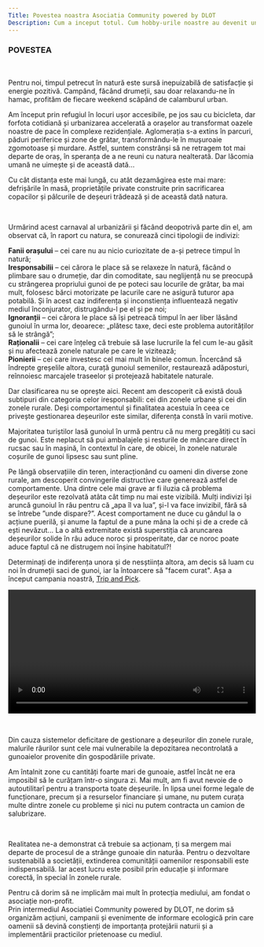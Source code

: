 ```yaml
---
Title: Povestea noastra Asociatia Community powered by DLOT
Description: Cum a inceput totul. Cum hobby-urile noastre au devenit un mod de viata si de ce am fondat Asociatia Community powered by DLOT
---
```


### POVESTEA

<br>

Pentru noi, timpul petrecut în natură este sursă inepuizabilă de satisfacție și energie pozitivă. Campând, făcând drumeții, sau doar relaxandu-ne în hamac, profităm de fiecare weekend scăpând de calamburul urban.  

Am început prin refugiul în locuri ușor accesibile, pe jos sau cu bicicleta, dar forfota cotidiană și urbanizarea accelerată a orașelor au transformat oazele noastre de pace în complexe rezidențiale. Aglomerația s-a extins în parcuri, păduri periferice și zone de grătar, transformându-le în mușuroaie zgomotoase și murdare. Astfel, suntem constrânși să ne retragem tot mai departe de oraș, în speranța de a ne reuni cu natura nealterată. Dar lăcomia umană ne uimește și de această dată...   

Cu cât distanța este mai lungă, cu atât dezamăgirea este mai mare: defrișările în masă, proprietățile private construite prin sacrificarea copacilor și pâlcurile de deșeuri trădează și de această dată natura.


<v-img src="https://community.poweredbydlot.com/wp-content/uploads/2020/07/Community-powered-by-DLOT-Private-proprety.jpg"></v-img>

<v-img src=https://community.poweredbydlot.com/wp-content/uploads/2020/07/Community-powered-by-DLOT-deforestation.jpg></v-img>

<v-img src=https://community.poweredbydlot.com/wp-content/uploads/2020/07/Community-powered-by-DLOT-Trash.jpg></v-img>

</br>

Urmărind acest carnaval al urbanizării și făcând deopotrivă parte din el, am observat că, în raport cu natura, se conurează cinci tipologii de indivizi:

**Fanii orașului** – cei care nu au nicio curiozitate de a-și petrece timpul în natură;  
**Iresponsabilii** – cei cărora le place să se relaxeze în natură, făcând o plimbare sau o drumeție, dar din comoditate, sau neglijență nu se preocupă cu strângerea propriului gunoi de pe poteci sau locurile de grătar, ba mai mult, folosesc bărci motorizate pe lacurile care ne asigură tuturor apa potabilă. Și în acest caz indiferența și inconstiența influentează negativ mediul înconjurator, distrugându-l pe el și pe noi;  
**Ignoranții** – cei cărora le place să își petreacă timpul în aer liber lăsând gunoiul în urma lor, deoarece: „plătesc taxe, deci este problema autorităților să le strângă”;  
**Raționalii** – cei care înțeleg că trebuie să lase lucrurile la fel cum le-au găsit și nu afectează zonele naturale pe care le vizitează;  
**Pionierii** – cei care investesc cel mai mult în binele comun. Încercând să îndrepte greșelile altora, curață gunoiul semenilor, restaurează adăposturi, reînnoiesc marcajele traseelor și protejează habitatele naturale.

Dar clasificarea nu se oprește aici. Recent am descoperit că există două subtipuri din categoria celor iresponsabili: cei din zonele urbane și cei din zonele rurale. Deși comportamentul și finalitatea acestuia în ceea ce privește gestionarea deșeurilor este similar, diferența constă în varii motive.

Majoritatea turiștilor lasă gunoiul în urmă pentru că nu merg pregătiți cu saci de gunoi. Este neplacut să pui ambalajele și resturile de mâncare direct în rucsac sau în mașină, în contextul în care, de obicei, în zonele naturale coșurile de gunoi lipsesc sau sunt pline.

Pe lângă observațiile din teren, interacționând cu oameni din diverse zone rurale, am descoperit convingerile distructive care generează astfel de comportamente. Una dintre cele mai grave ar fi iluzia că problema deșeurilor este rezolvată atâta cât timp nu mai este vizibilă. Mulți indivizi își aruncă gunoiul în râu pentru că „apa îl va lua”, și-l va face invizibil, fără să se întrebe ”unde dispare?”. Acest comportament ne duce cu gândul la o acțiune puerilă, și anume la faptul de a pune mâna la ochi și de a crede că ești nevăzut... La o altă extremitate există superstiția că aruncarea deșeurilor solide în râu aduce noroc și prosperitate, dar ce noroc poate aduce faptul că ne distrugem noi înșine habitatul?!

Determinați de indiferența unora și de nesștiința altora, am decis să luam cu noi în drumeții saci de gunoi, iar la întoarcere să "facem curat". Așa a început campania noastră, [Trip and Pick](https://asociatiacommunity.ro/ro/Projects).


<video controls width="100%" height="auto">
  <source
    src="https://poweredbydlot.com/wp-content/uploads/2020/07/VID_20191027_133137.mp4?_=1"
    type="video/mp4"
  />
</video>

</br>

<v-img src="https://community.poweredbydlot.com/wp-content/uploads/2020/07/Community-powered-by-DLOT-Trip-and-pick-scaled.jpg" ></v-img>

<v-img src="https://community.poweredbydlot.com/wp-content/uploads/2020/07/Community-powered-by-DLOT-Trip-and-pick-challenge-scaled.jpg"></v-img>

</br>

Din cauza sistemelor deficitare de gestionare a deșeurilor din zonele rurale, malurile râurilor sunt cele mai vulnerabile la depozitarea necontrolată a gunoaielor provenite din gospodăriile private.

Am întalnit zone cu cantități foarte mari de gunoaie, astfel încât ne era imposibil să le curățam într-o singura zi. Mai mult, am fi avut nevoie de o autoutilitarî pentru a transporta toate deșeurile. În lipsa unei forme legale de funcționare, precum și a resurselor financiare și umane, nu putem curața multe dintre zonele cu probleme și nici nu putem contracta un camion de salubrizare.

<v-img src="https://poweredbydlot.com/wp-content/uploads/2020/07/Garbage-in-nature-Community-powered-by-DLOT.jpg"></v-img>

</br>

Realitatea ne-a demonstrat că trebuie sa acționam, ți sa mergem mai departe de procesul de a strânge gunoaie din naturăa. Pentru o dezvoltare sustenabilă a societății, extinderea comunității oamenilor responsabili este indispensabilă. Iar acest lucru este posibil prin educație și informare corectă, în special în zonele rurale.

Pentru că dorim să ne implicăm mai mult în protecția mediului, am fondat o asociație non-profit.  
Prin intermediul Asociatiei Community powered by DLOT, ne dorim să organizăm acțiuni, campanii și evenimente de informare ecologică prin care oamenii să devină conștienți de importanța protejării naturii și a implementării practicilor prietenoase cu mediul.

<v-img src="https://poweredbydlot.com/wp-content/uploads/2020/07/Dog-picking-up-trash-Community-powered-by-DLOT-scaled.jpg"></v-img>
